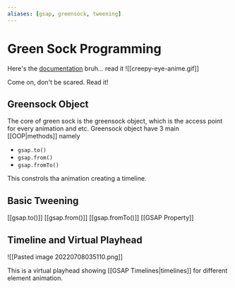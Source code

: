 ```yaml
---
aliases: [gsap, greensock, tweening]
---
```


# Green Sock Programming
Here's the [documentation](https://greensock.com/gsap/) bruh... read it
![[creepy-eye-anime.gif]]

Come on, don't be scared. Read it! 

## Greensock Object
The core of green sock is the greensock object, which is the access point for every animation and etc.
Greensock object have 3 main [[OOP|methods]] namely
- `gsap.to()`
- `gsap.from()`
- `gsap.fromTo()`

This constrols tha animation creating a timeline. 

## Basic Tweening
[[gsap.to()]]
[[gsap.from()]]
[[gsap.fromTo()]]
[[GSAP Property]]

## Timeline and Virtual Playhead
![[Pasted image 20220708035110.png]]

This is a virtual playhead showing [[GSAP Timelines|timelines]] for different element animation.